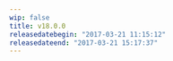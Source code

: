 ```yaml
---
wip: false
title: v18.0.0
releasedatebegin: "2017-03-21 11:15:12"
releasedateend: "2017-03-21 15:17:37"
---
```

